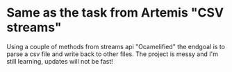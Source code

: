 # Same as the task from Artemis "CSV streams" 

Using a couple of methods from streams api "Ocamelified" the endgoal is to parse a csv file and write back to other files. The project is messy and I'm still learning, updates will not be fast! 
